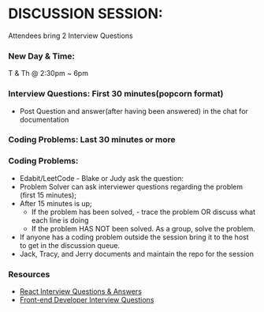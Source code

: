# DISCUSSION SESSION:
Attendees bring 2 Interview Questions

### New Day & Time:
T & Th @ 2:30pm ~ 6pm
### Interview Questions: First 30 minutes(popcorn format)
- Post Question and answer(after having been answered) in the chat for documentation
### Coding Problems: Last 30 minutes or more
### Coding Problems:
- Edabit/LeetCode - Blake or Judy ask the question:
- Problem Solver can ask interviewer questions regarding the problem (first 15 minutes);
- After 15 minutes is up;
	- If the problem has been solved, - trace the problem OR discuss what each line is doing
	- If the problem HAS NOT been solved. As a group, solve the problem.
- If anyone has a coding problem outside the session bring it to the host to get in the discussion queue.
- Jack, Tracy, and Jerry documents and maintain the repo for the session

### Resources
- [React Interview Questions & Answers](https://github.com/sudheerj/reactjs-interview-questions)
- [Front-end Developer Interview Questions](https://h5bp.org/Front-end-Developer-Interview-Questions/)
